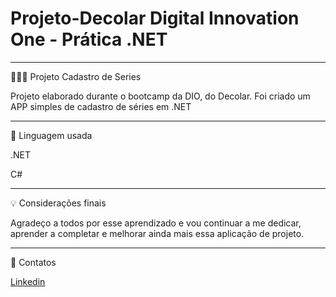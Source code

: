 # Projeto-Decolar  Digital Innovation One - Prática .NET
********************************************************************************************

👩🏻‍💻 Projeto Cadastro de Series 

Projeto elaborado durante o bootcamp da DIO, do Decolar.
Foi criado um APP simples de cadastro de séries em .NET

**********************************************************************************************
🚀 Linguagem usada 

.NET

C#
*********************************************************************************************
💡 Considerações finais 

Agradeço a todos por esse aprendizado e vou continuar a me dedicar, aprender a completar e melhorar
ainda mais essa aplicação de projeto. 
*********************************************************************************************

📧  Contatos

[Linkedin](https://www.linkedin.com/in/christiane-gozza/)
